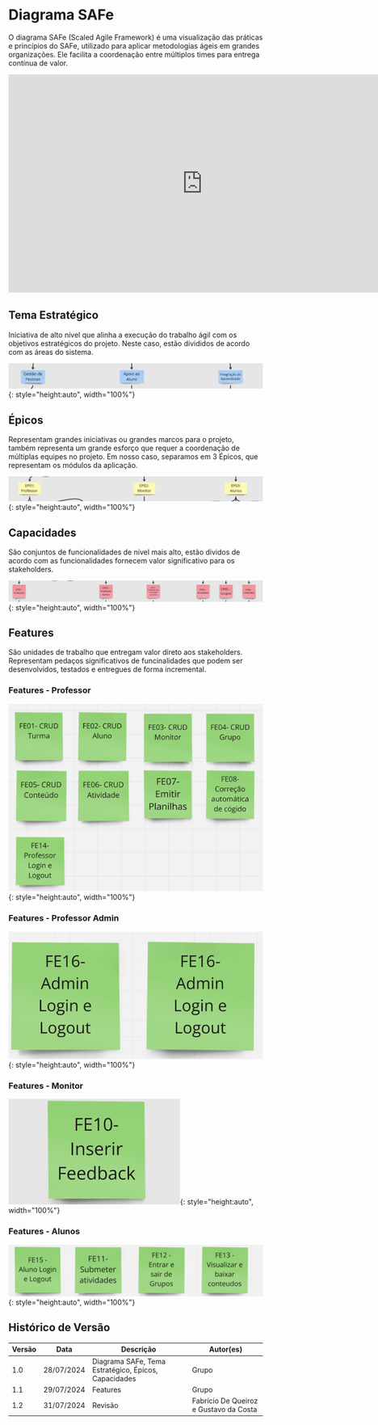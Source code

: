 # Diagrama SAFe
O diagrama SAFe (Scaled Agile Framework) é uma visualização das práticas e princípios do SAFe, utilizado para aplicar metodologias ágeis em grandes organizações. Ele facilita a coordenação entre múltiplos times para entrega contínua de valor.

<iframe width="768" height="432" src="https://miro.com/app/live-embed/uXjVKvdDBkU=/?moveToViewport=4685,41673,17003,8258&embedId=278164097625" frameborder="0" scrolling="no" allow="fullscreen; clipboard-read; clipboard-write" allowfullscreen></iframe>

## Tema Estratégico
Iniciativa de alto nível que alinha a execução do trabalho ágil com os objetivos estratégicos do projeto. Neste caso, estão divididos de acordo com as áreas do sistema.

![Temas Estratégicos](assets/temaestrategico.png){: style="height:auto", width="100%"}

## Épicos
Representam grandes iniciativas ou grandes marcos para o projeto, também representa um grande esforço que requer a coordenação de múltiplas equipes no projeto. Em nosso caso, separamos em 3 Épicos, que representam os módulos da aplicação.

![Épicos](assets/epicos.png){: style="height:auto", width="100%"}

## Capacidades
São conjuntos de funcionalidades de nível mais alto, estão dividos de acordo com as funcionalidades fornecem valor significativo para os stakeholders.

![Capacidades](assets/capacidades.png){: style="height:auto", width="100%"}

## Features

São unidades de trabalho que entregam valor direto aos stakeholders. Representam pedaços significativos de funcinalidades que podem ser desenvolvidos, testados e entregues de forma incremental.

### Features - Professor 
![Features - Professor e Professor Admin](assets/feature-professor.png){: style="height:auto", width="100%"}

### Features - Professor Admin
![Features - Professor e Professor Admin](assets/feature-professoradmin.png){: style="height:auto", width="100%"}

### Features - Monitor
![Features - Monitor](assets/features-monitor.png){: style="height:auto", width="100%"}

### Features - Alunos
![Features - Alunos](assets/feature-alunos.png){: style="height:auto", width="100%"}

## Histórico de Versão

| Versão | Data       | Descrição                                                         | Autor(es)       |
|--------|------------|-------------------------------------------------------------------|-----------------|
| 1.0    | 28/07/2024 | Diagrama SAFe, Tema Estratégico, Épicos, Capacidades                                 | Grupo   |
|1.1|29/07/2024| Features | Grupo
| 1.2   | 31/07/2024 | Revisão                                          | Fabrício De Queiroz e Gustavo da Costa |
